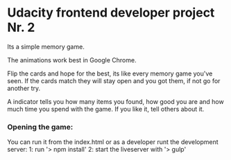 # Udacity frontend developer project Nr. 2

Its a simple memory game. 

The animations work best in Google Chrome.

Flip the cards and hope for the best, its like every memory game you've seen. If the cards match they will stay open and you got them, if not go for another try. 

A indicator tells you how many items you found, how good you are and how much time you spend with the game. If you like it, tell others about it. 

### Opening the game:
You can run it from the index.html or as a developer runt the development server:
1: run '> npm install'
2: start the liveserver with '> gulp'

